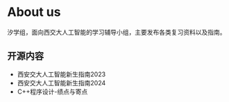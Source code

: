 # About us

汐学组，面向西交大人工智能的学习辅导小组，主要发布各类复习资料以及指南。

## 开源内容

- 西安交大人工智能新生指南2023
- 西安交大人工智能新生指南2024
- C++程序设计-绩点与寄点